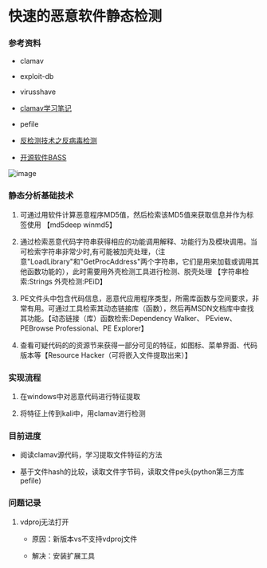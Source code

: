 # 快速的恶意软件静态检测

### 参考资料

* clamav

* exploit-db

* virusshave

* [clamav学习笔记](https://blog.csdn.net/betabin/article/details/7418791)

* pefile

* [反检测技术之反病毒检测](https://paper.seebug.org/222/)

* [开源软件BASS](https://github.com/Cisco-Talos/bass)

![image](D:/image/1.jpg)

### 静态分析基础技术

1. 可通过用软件计算恶意程序MD5值，然后检索该MD5值来获取信息并作为标签使用  【md5deep  winmd5】

2. 通过检索恶意代码字符串获得相应的功能调用解释、功能行为及模块调用。当可检索字符串非常少时,有可能被加壳处理，（注意"LoadLibrary"和"GetProcAddress"两个字符串，它们是用来加载或调用其他函数功能的），此时需要用外壳检测工具进行检测、脱壳处理  【字符串检索:Strings  外壳检测:PEiD】

3. PE文件头中包含代码信息，恶意代应用程序类型，所需库函数与空间要求，非常有用。可通过工具检索其动态链接库（函数），然后再MSDN文档库中查找其功能。【动态链接（库）函数检索:Dependency Walker、  PEview、  PEBrowse Professional、PE Explorer】

4. 查看可疑代码的的资源节来获得一部分可见的特征，如图标、菜单界面、代码版本等【Resource Hacker（可将嵌入文件提取出来）】
 
### 实现流程

1. 在windows中对恶意代码进行特征提取

2. 将特征上传到kali中，用clamav进行检测

### 目前进度

* 阅读clamav源代码，学习提取文件特征的方法

* 基于文件hash的比较，读取文件字节码，读取文件pe头(python第三方库pefile)

### 问题记录

1. vdproj无法打开

    * 原因：新版本vs不支持vdproj文件
    
    * 解决：安装扩展工具
